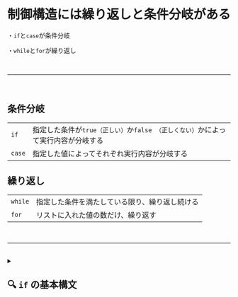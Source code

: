 # 制御構造には繰り返しと条件分岐がある

・`if`と`case`が条件分岐

・`while`と`for`が繰り返し

<br>

--------------------------------------------

<br>




## 条件分岐

|  |  |
|------|---------|
| `if` | 指定した条件が`true（正しい）`か`false （正しくない）`かによって実行内容が分岐する|
| `case` | 指定した値によってそれぞれ実行内容が分岐する |


## 繰り返し
|  |  |
|-------|---------|
| `while` | 指定した条件を満たしている限り、繰り返し続ける |
| `for` | リストに入れた値の数だけ、繰り返す |

<br>

------------------------

<br>

<details>
<summary>

## 🔍 `if` の基本構文 <br>

</summary>

### `if` [ 条件 ]; 
### then 
###	条件が真のときの処理 
### `else` 
###	条件が偽のときの処理（省略可）
### fi

<br>

--------------------------------

<br>

例

### `if` [ "$1" = "Ryuto" ]; 
### then
###	echo "ようこそ！" 
### `else`
###	echo "誰ですか？"
### fi

-   条件を評価して、**一度だけ**分岐
-   `elif` を使えば複数条件も可能


※ifと[]の間には半角スペース、[]と条件式の間にも半角スペースを入れる事！！

<br>

----------------------------

<br>


<details>
<summary>

## 🔢 数値の比較（整数） <br>


</summary>

### 数値の比較には -eq, -ne, -lt, -le, -gt, -ge を使います。

例

if [ "$a" `-lt` "$b" ]; then
    echo "$a は $b より小さい"
    
fi


| 演算子 | 意味 | 
|-------------|--------------|
| -eq | 等しい（equal） | 
| -ne | 等しくない（not equal） | 
| -lt | より小さい（less than） | 
| -le | 以下（less than or equal） | 
| -gt | より大きい（greater than） | 
| -ge | 以上（greater than or equal） | 

---------------------------------


</details>



<details>
<summary>

## 📝 文字列の比較 <br>

</summary>

例

if [ "$str1" = "$str2" ]; then
    echo "文字列は一致します"
fi


| 演算子 | 意味 |
|--|--|
| = | 等しい |
| != | 等しくない |
| -z | 空文字列（長さゼロ） |
| -n | 非空文字列（長さ非ゼロ） |

-----------------------------

</details>


<details>
<summary>

## 📁 ファイルの条件チェック <br>

</summary>

例

if [ `-f` "myfile.txt" ]; then

    echo "通常のファイルが存在します"
    
fi


| 演算子 | 意味 | 
|---------|----------------|
| -e | 存在する（ファイル or ディレクトリ） | 
| -f | 通常のファイル | 
| -d | ディレクトリ | 
| -s | サイズが0でない | 
| -r | 読み取り可能 | 
| -w | 書き込み可能 | 
| -x | 実行可能 | 


----------------------------------

</details>



<details>
<summary>


## 🔗 複数条件の組み合わせ <br>


</summary>

AND 条件（両方真）
if [ "$a" -gt 0 ] && [ "$b" -gt 0 ]; then

    echo "両方とも正の数です"
fi


OR 条件（どちらかが真）
if [ "$a" -gt 0 ] || [ "$b" -gt 0 ]; then

    echo "どちらかは正の数です"
fi


</details>



------------------------------


<details>
<summary>

## 🧠 拡張構文：[[ ... ]] を使うと便利 <br>

</summary>

if [[ "$str" == Ryuto* ]]; then
    echo "Ryuto で始まる文字列です"
fi


- ワイルドカードや正規表現が使える
- && や || を中で使える


</details>



## 💡 まとめ
| 種類 | 例 | 説明 |
|---------|-----------|--|
| 数値 | [ "$a" -lt "$b" ] | 数値比較 | 
| 文字列 | [ "$s" = "abc" ] | 文字列比較 | 
| ファイル | [ -f file.txt ] | ファイルの存在 | 
| 複合条件 | [ "$a" -gt 0 ] && [ "$b" -gt 0 ] | AND条件 | 



</details>
